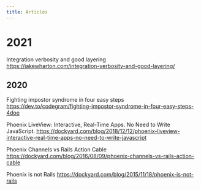 ```yaml
---
title: Articles
---
```


# 2021

Integration verbosity and good layering
https://jakewharton.com/integration-verbosity-and-good-layering/

## 2020

Fighting impostor syndrome in four easy steps
https://dev.to/codegram/fighting-impostor-syndrome-in-four-easy-steps-4doe

Phoenix LiveView: Interactive, Real-Time Apps. No Need to Write JavaScript.
https://dockyard.com/blog/2018/12/12/phoenix-liveview-interactive-real-time-apps-no-need-to-write-javascript

Phoenix Channels vs Rails Action Cable
https://dockyard.com/blog/2016/08/09/phoenix-channels-vs-rails-action-cable

Phoenix is not Rails
https://dockyard.com/blog/2015/11/18/phoenix-is-not-rails
